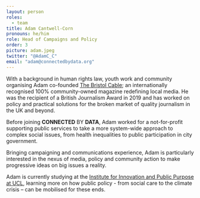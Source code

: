 ```yaml
---
layout: person
roles:
  - team
title: Adam Cantwell-Corn
pronouns: he/him
role: Head of Campaigns and Policy
order: 3
picture: adam.jpeg
twitter: "@AdamC_C"
email: "adam@connectedbydata.org"
---
```

With a background in human rights law, youth work and community organising Adam co-founded [The Bristol Cable](https://thebristolcable.org/); an internationally recognised 100% community-owned magazine redefining local media. He was the recipient of a British Journalism Award in 2019 and has worked on policy and practical solutions for the broken market of quality journalism in the UK and beyond.

<!--more-->

Before joining **CONNECTED** BY **DATA**, Adam worked for a not-for-profit supporting public services to take a more system-wide approach to complex social issues, from health inequalities to public participation in city government. 

Bringing campaigning and communications experience, Adam is particularly interested in the nexus of media, policy and community action to make progressive ideas on big issues a reality. 

Adam is currently studying at the [Institute for Innovation and Public Purpose at UCL](https://www.ucl.ac.uk/bartlett/public-purpose/ucl-institute-innovation-and-public-purpose), learning more on how public policy - from social care to the climate crisis – can be mobilised for these ends. 